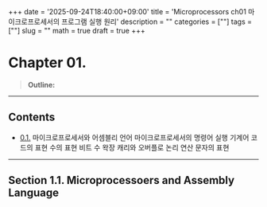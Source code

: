 +++
date = '2025-09-24T18:40:00+09:00'
title = 'Microprocessors ch01 마이크로프로세서의 프로그램 실행 원리'
description = ""
categories = [""]
tags = [""]
slug = ""
math = true
draft = true
+++

# Chapter 01. 

> **Outline:**

---

## Contents

- [0.1.]() 
마이크로프로세서와 어셈블리 언어
마이크로프로세서의 명령어 실행
기계어 코드의 표현
수의 표현
비트 수 왁장
캐리와 오버플로
논리 연산
문자의 표현

---

## Section 1.1. Microprocessoers and Assembly Language

